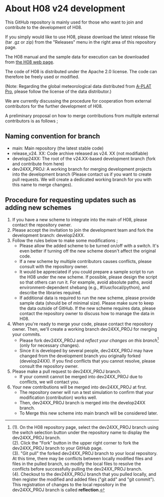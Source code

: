 # About H08 v24 development
This GitHub repository is mainly used for those who want to join and contribute to the development of H08. 

If you simply would like to use H08, please download the latest release file (tar .gz or zip) from the "Releases" menu in the right area of this repository page.  

The H08 manual and the sample data for execution can be downloaded from [the H08 web page](https://h08.nies.go.jp/h08/manual.html). 

The code of H08 is distributed under the Apache 2.0 license. The code can therefore be freely used or modified.

(Note: Regarding the global meteorological data distributed from [A-PLAT Pro](https://ccca-scenario.nies.go.jp/), please follow the license of the data distributor.) 

We are currently discussing the procedure for cooperation from external contributors for the further development of H08.

A preliminary proposal on how to merge contributions from multiple external contributors is as follows ;

## Naming convention for branch
- main: Main repository (the latest stable code) 
- release_v24. XX: Code archive released as v24. XX (not modifiable) 
- develop24XX:  The root of the v24.XX-based development branch (fork and contribute from here) 
- dev24XX_PROJ: A working branch for merging development projects into the development branch (Please contact us if you want to create pull requests. We will create a dedicated working branch for you with this name to merge changes). 

## Procedure for requesting updates such as adding new schemes
1. If you have a new scheme to integrate into the main of H08, please contact the repository owner. 
2. Please accept the invitation to join the development team and fork the development branch: develop24XX.
3. Follow the rules below to make some modifications ;
   - Please allow the added scheme to be turned on/off with a switch. It's even better if turning off the new scheme doesn't affect the original code.
   - If a new scheme by multiple contributors causes conflicts, please consult with the repository owner.
   - It would be appreciated if you could prepare a sample script to run the H08 under the new scheme. If possible, please design the script so that others can run it. For example, avoid absolute paths, avoid environment-dependent shebang (e.g., #!/usr/local/python), and describe the libraries required.
   - If additional data is required to run the new scheme, please provide sample data (should be of minimal size). Please make sure to keep the data outside of GitHub. If the new scheme requires data, please contact the repository owner to discuss how to manage the data in H08.
4. When you're ready to merge your code, please contact the repository owner. Then, we'll create a working branch dev24XX_PROJ for merging your commits.
   - Please fork dev24XX_PROJ and _reflect your changes on this branch_[^1] (only for necessary changes).
   - Since it is developed by several people, dev24XX_PROJ may have changed from the development branch you originally forked (develop24XX). If you find conflicts that you cannot resolve, please consult the repository owner.
5. Please make a pull request to dev24XX_PROJ branch.
   - If your commit cannot be merged into dev24XX_PROJ due to conflicts, we will contact you. 
6. Your new contributions will be merged into dev24XX_PROJ at first.
   - The repository owner will run a test simulation to confirm that your modification (contribution) works well.
   - Then, dev24XX_PROJ branch is merged into the develop24XX branch.
   - To Merge this new scheme into main branch will be considered later.

[^1]: (1). On the H08 repository page, select the dev24XX_PROJ branch using the switch selection button under the repository name to display the dev24XX_PROJ branch.<br>(2). Click the "Fork" button in the upper right corner to fork the dev24XX_PROJ branch to your GitHub page.
<br>(3). "Git pull" the forked dev24XX_PROJ branch to your local repository. At this time, there may be conflicts between locally modified files and files in the pulled branch, so modify the local files to resolve the conflicts before successfully pulling the dev24XX_PROJ branch.<br>(4). Checkout to the dev24XX_PROJ branch that you pulled locally, and then register the modified and added files ("git add" and "git commit"). This registration of changes to the local repository in the dev24XX_PROJ branch is called **reflection**.
